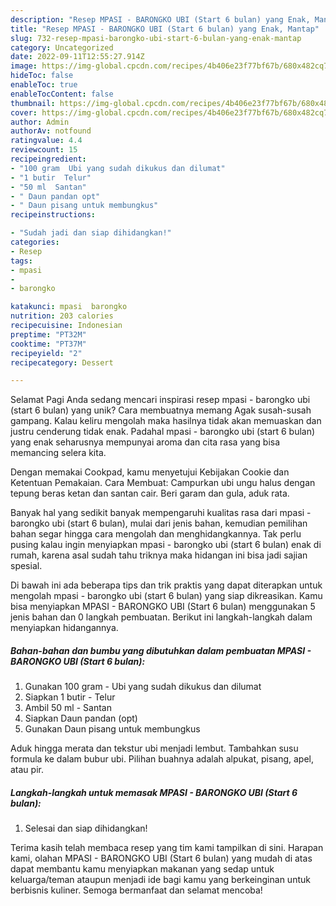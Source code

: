 ```yaml
---
description: "Resep MPASI - BARONGKO UBI (Start 6 bulan) yang Enak, Mantap"
title: "Resep MPASI - BARONGKO UBI (Start 6 bulan) yang Enak, Mantap"
slug: 732-resep-mpasi-barongko-ubi-start-6-bulan-yang-enak-mantap
category: Uncategorized
date: 2022-09-11T12:55:27.914Z
image: https://img-global.cpcdn.com/recipes/4b406e23f77bf67b/680x482cq70/mpasi-barongko-ubi-start-6-bulan-foto-resep-utama.jpg
hideToc: false
enableToc: true
enableTocContent: false
thumbnail: https://img-global.cpcdn.com/recipes/4b406e23f77bf67b/680x482cq70/mpasi-barongko-ubi-start-6-bulan-foto-resep-utama.jpg
cover: https://img-global.cpcdn.com/recipes/4b406e23f77bf67b/680x482cq70/mpasi-barongko-ubi-start-6-bulan-foto-resep-utama.jpg
author: Admin
authorAv: notfound
ratingvalue: 4.4
reviewcount: 15
recipeingredient:
- "100 gram  Ubi yang sudah dikukus dan dilumat"
- "1 butir  Telur"
- "50 ml  Santan"
- " Daun pandan opt"
- " Daun pisang untuk membungkus"
recipeinstructions:

- "Sudah jadi dan siap dihidangkan!"
categories:
- Resep
tags:
- mpasi
- 
- barongko

katakunci: mpasi  barongko 
nutrition: 203 calories
recipecuisine: Indonesian
preptime: "PT32M"
cooktime: "PT37M"
recipeyield: "2"
recipecategory: Dessert

---
```



Selamat Pagi Anda sedang mencari inspirasi resep mpasi - barongko ubi (start 6 bulan) yang unik? Cara membuatnya memang Agak susah-susah gampang. Kalau keliru mengolah maka hasilnya tidak akan memuaskan dan justru cenderung tidak enak. Padahal mpasi - barongko ubi (start 6 bulan) yang enak seharusnya mempunyai aroma dan cita rasa yang bisa memancing selera kita.


Dengan memakai Cookpad, kamu menyetujui Kebijakan Cookie dan Ketentuan Pemakaian. Cara Membuat: Campurkan ubi ungu halus dengan tepung beras ketan dan santan cair. Beri garam dan gula, aduk rata.

Banyak hal yang sedikit banyak mempengaruhi kualitas rasa dari mpasi - barongko ubi (start 6 bulan), mulai dari jenis bahan, kemudian pemilihan bahan segar hingga cara mengolah dan menghidangkannya. Tak perlu pusing kalau ingin menyiapkan mpasi - barongko ubi (start 6 bulan) enak di rumah, karena asal sudah tahu triknya maka hidangan ini bisa jadi sajian spesial.


Di bawah ini ada beberapa tips dan trik praktis yang dapat diterapkan untuk mengolah mpasi - barongko ubi (start 6 bulan) yang siap dikreasikan. Kamu bisa menyiapkan MPASI - BARONGKO UBI (Start 6 bulan) menggunakan 5 jenis bahan dan 0 langkah pembuatan. Berikut ini langkah-langkah dalam menyiapkan hidangannya.

<!--inarticleads1-->

##### Bahan-bahan dan bumbu yang dibutuhkan dalam pembuatan MPASI - BARONGKO UBI (Start 6 bulan):

1. Gunakan 100 gram - Ubi yang sudah dikukus dan dilumat
1. Siapkan 1 butir - Telur
1. Ambil 50 ml - Santan
1. Siapkan  Daun pandan (opt)
1. Gunakan  Daun pisang untuk membungkus


Aduk hingga merata dan tekstur ubi menjadi lembut. Tambahkan susu formula ke dalam bubur ubi. Pilihan buahnya adalah alpukat, pisang, apel, atau pir. 

<!--inarticleads2-->

##### Langkah-langkah untuk memasak MPASI - BARONGKO UBI (Start 6 bulan):


1. Selesai dan siap dihidangkan!



Terima kasih telah membaca resep yang tim kami tampilkan di sini. Harapan kami, olahan MPASI - BARONGKO UBI (Start 6 bulan) yang mudah di atas dapat membantu kamu menyiapkan makanan yang sedap untuk keluarga/teman ataupun menjadi ide bagi kamu yang berkeinginan untuk berbisnis kuliner. Semoga bermanfaat dan selamat mencoba!
